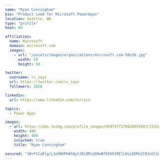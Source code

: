 ```yaml
---
name: "Ryan Cunningham"
bio: "Product Lead for Microsoft PowerApps"
location: Seattle, WA
type: "profile"
heat: 89

affiliation:
  name: Microsoft
  domain: microsoft.com
  images:
    - url: "/assets/images/organizations/microsoft.com-50x50.jpg"
      width: 50
      height: 50

twitter:
  username: rc_says
  url: https://twitter.com/rc_says
  followers: 2828

linkedin:
  url: https://www.linkedin.com/in/rycu

topics:
  - Power Apps

images:
  - url: https://pbs.twimg.com/profile_images/459747717862805504/CJIGZejd_400x400.png
    width: 400
    height: 400
    isCached: true
    title: "Ryan Cunningham"

secured: "1W+FtCaRlg/L3e9NHPHA5QytJBi8M/p00wBf8IH91RElLWsiDEMnZtBJoGt1oe83/SPghv+v4bNNgIeeLnipA2ECdL9bP6C7+u+rsT9BwFV10mnv9I3ydcQF5tXo5cSGF/1e+HaKB+7yaaky7gLUektbVKJ5s1OYNBGA0N2SfNqD6zU6NwJdJJ2B3BoI+bEMLjH8ycdfHu3bNn+i5ZY35jbi/XbQyrw2+CTT8JIAA2To/Nu7Hly4r6xpWVaz4u16MBWfrS/IcUjx1RVoJrteidPnkqSjajMxZQq8WhYqY+afhMQaKv7ju+4QIJJH7GxNfJZTB9yOdIa2UU3hAcEmtteI6FNLSzlad1rR8cUf7QH6KdstxnZ3ZjZRo5/InyZNMObqdQanZHJ54rRBqjt2UluX7WPU/hh0e02/5EwpPbg=;vXpNc9tQTfZUXCa9mNLOiw=="
---
```


